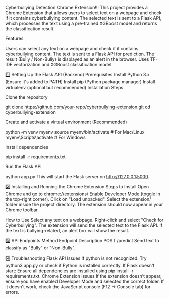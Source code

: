 Cyberbullying Detection Chrome Extension!!!
This project provides a Chrome Extension that allows users to select text on a webpage and check if it contains cyberbullying content. The selected text is sent to a Flask API, which processes the text using a pre-trained XGBoost model and returns the classification result.

Features

Users can select any text on a webpage and check if it contains cyberbullying content.
The text is sent to a Flask API for prediction.
The result (Bully / Non-Bully) is displayed as an alert in the browser.
Uses TF-IDF vectorization and XGBoost classification model.

1️⃣ Setting Up the Flask API (Backend)
Prerequisites
Install Python 3.x (Ensure it's added to PATH)
Install pip (Python package manager)
Install virtualenv (optional but recommended)
Installation Steps

Clone the repository

git clone https://github.com/your-repo/cyberbullying-extension.git
cd cyberbullying-extension

Create and activate a virtual environment (Recommended)

python -m venv myenv
source myenv/bin/activate   # For Mac/Linux
myenv\Scripts\activate      # For Windows

Install dependencies

pip install -r requirements.txt

Run the Flask API

python app.py
This will start the Flask server on http://127.0.0.1:5000.

2️⃣ Installing and Running the Chrome Extension
Steps to Install
Open Chrome and go to chrome://extensions/
Enable Developer Mode (toggle in the top-right corner).
Click on "Load unpacked".
Select the extension/ folder inside the project directory.
The extension should now appear in your Chrome toolbar.

How to Use
Select any text on a webpage.
Right-click and select "Check for Cyberbullying".
The extension will send the selected text to the Flask API.
If the text is bullying-related, an alert box will show the result.

3️⃣ API Endpoints
Method	Endpoint	Description
POST	/predict	Send text to classify as "Bully" or "Non-Bully".

4️⃣ Troubleshooting
Flask API Issues
If python is not recognized:
Try python3 app.py or check if Python is installed correctly.
If Flask doesn't start:
Ensure all dependencies are installed using pip install -r requirements.txt.
Chrome Extension Issues
If the extension doesn’t appear, ensure you have enabled Developer Mode and selected the correct folder.
If it doesn't work, check the JavaScript console (F12 → Console tab) for errors.
